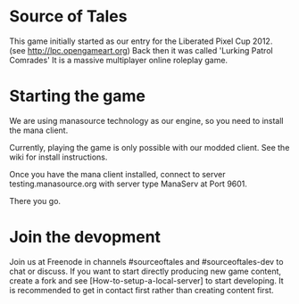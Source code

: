 Source of Tales
=======
This game initially started as our entry for the Liberated Pixel Cup 2012.
(see http://lpc.opengameart.org)
Back then it was called 'Lurking Patrol Comrades'
It is a massive multiplayer online roleplay game.

Starting the game
======
We are using manasource technology as our engine, so you need to install
the mana client.

Currently, playing the game is only possible with our modded client. See the wiki for install instructions.

Once you have the mana client installed,
connect to server testing.manasource.org with server type ManaServ at Port
9601.

There you go.

Join the devopment
======
Join us at Freenode in channels #sourceoftales and #sourceoftales-dev
to chat or discuss.
If you want to start directly producing new game content, create a fork
and see [How-to-setup-a-local-server] to start developing.
It is recommended to get in contact first rather than creating content first.


